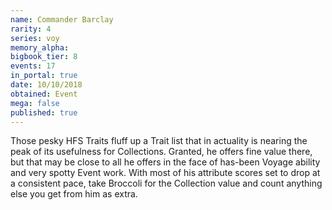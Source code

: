 ```yaml
---
name: Commander Barclay
rarity: 4
series: voy
memory_alpha:
bigbook_tier: 8
events: 17
in_portal: true
date: 10/10/2018
obtained: Event
mega: false
published: true
---
```


Those pesky HFS Traits fluff up a Trait list that in actuality is nearing the peak of its usefulness for Collections. Granted, he offers fine value there, but that may be close to all he offers in the face of has-been Voyage ability and very spotty Event work. With most of his attribute scores set to drop at a consistent pace, take Broccoli for the Collection value and count anything else you get from him as extra.
